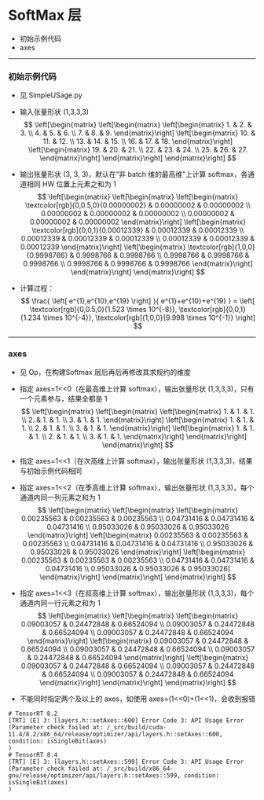 # SoftMax 层
+ 初始示例代码
+ axes

---
### 初始示例代码
+ 见 SimpleUSage.py

+ 输入张量形状 (1,3,3,3)
$$
\left[\begin{matrix}
    \left[\begin{matrix}
        \left[\begin{matrix}
            1. & 2. & 3. \\
            4. & 5. & 6. \\
            7. & 8. & 9.
        \end{matrix}\right]
        \left[\begin{matrix}
            10. & 11. & 12. \\
            13. & 14. & 15. \\
            16. & 17. & 18.
        \end{matrix}\right]
        \left[\begin{matrix}
            19. & 20. & 21. \\
            22. & 23. & 24. \\
            25. & 26. & 27.
        \end{matrix}\right]
    \end{matrix}\right]
\end{matrix}\right]
$$

+ 输出张量形状 (3, 3, 3)，默认在“非 batch 维的最高维”上计算 softmax，各通道相同 HW 位置上元素之和为 1
$$
\left[\begin{matrix}
    \left[\begin{matrix}
        \left[\begin{matrix}
            \textcolor[rgb]{0,0.5,0}{0.00000002} & 0.00000002 & 0.00000002 \\
            0.00000002 & 0.00000002 & 0.00000002 \\
            0.00000002 & 0.00000002 & 0.00000002
        \end{matrix}\right]
        \left[\begin{matrix}
            \textcolor[rgb]{0,0,1}{0.00012339} & 0.00012339 & 0.00012339 \\
            0.00012339 & 0.00012339 & 0.00012339 \\
            0.00012339 & 0.00012339 & 0.00012339
        \end{matrix}\right]
        \left[\begin{matrix}
            \textcolor[rgb]{1,0,0}{0.9998766} & 0.9998766 & 0.9998766 \\
            0.9998766 & 0.9998766 & 0.9998766 \\
            0.9998766 & 0.9998766 & 0.9998766
        \end{matrix}\right]
    \end{matrix}\right]
\end{matrix}\right]
$$

+ 计算过程：
$$
\frac{ \left[ e^{1},e^{10},e^{19} \right] }{ e^{1}+e^{10}+e^{19} }
=
\left[ \textcolor[rgb]{0,0.5,0}{1.523 \times 10^{-8}}, \textcolor[rgb]{0,0,1}{1.234 \times 10^{-4}}, \textcolor[rgb]{1,0,0}{9.998 \times 10^{-1}} \right]
$$

---
### axes
+ 见 Op，在构建Softmax 层后再后再修改其求规约的维度

+ 指定 axes=1<<0（在最高维上计算 softmax），输出张量形状 (1,3,3,3)，只有一个元素参与，结果全都是 1
$$
\left[\begin{matrix}
    \left[\begin{matrix}
        \left[\begin{matrix}
            1. & 1. & 1. \\
            2. & 1. & 1. \\
            3. & 1. & 1.
        \end{matrix}\right]
        \left[\begin{matrix}
            1. & 1. & 1. \\
            2. & 1. & 1. \\
            3. & 1. & 1.
        \end{matrix}\right]
        \left[\begin{matrix}
            1. & 1. & 1. \\
            2. & 1. & 1. \\
            3. & 1. & 1.
        \end{matrix}\right]
    \end{matrix}\right]
\end{matrix}\right]
$$

+ 指定 axes=1<<1（在次高维上计算 softmax），输出张量形状 (1,3,3,3)，结果与初始示例代码相同

+ 指定 axes=1<<2（在季高维上计算 softmax），输出张量形状 (1,3,3,3)，每个通道内同一列元素之和为 1
$$
\left[\begin{matrix}
    \left[\begin{matrix}
        \left[\begin{matrix}
            0.00235563 & 0.00235563 & 0.00235563 \\
            0.04731416 & 0.04731416 & 0.04731416 \\
            0.95033026 & 0.95033026 & 0.95033026
        \end{matrix}\right]
        \left[\begin{matrix}
            0.00235563 & 0.00235563 & 0.00235563 \\
            0.04731416 & 0.04731416 & 0.04731416 \\
            0.95033026 & 0.95033026 & 0.95033026
        \end{matrix}\right]
        \left[\begin{matrix}
            0.00235563 & 0.00235563 & 0.00235563 \\
            0.04731416 & 0.04731416 & 0.04731416 \\
            0.95033026 & 0.95033026 & 0.95033026]
        \end{matrix}\right]
    \end{matrix}\right]
\end{matrix}\right]
$$

+ 指定 axes=1<<3（在叔高维上计算 softmax），输出张量形状 (1,3,3,3)，每个通道内同一行元素之和为 1
$$
\left[\begin{matrix}
    \left[\begin{matrix}
        \left[\begin{matrix}
            0.09003057 & 0.24472848 & 0.66524094 \\
            0.09003057 & 0.24472848 & 0.66524094 \\
            0.09003057 & 0.24472848 & 0.66524094
        \end{matrix}\right]
        \left[\begin{matrix}
            0.09003057 & 0.24472848 & 0.66524094 \\
            0.09003057 & 0.24472848 & 0.66524094 \\
            0.09003057 & 0.24472848 & 0.66524094
        \end{matrix}\right]
        \left[\begin{matrix}
            0.09003057 & 0.24472848 & 0.66524094 \\
            0.09003057 & 0.24472848 & 0.66524094 \\
            0.09003057 & 0.24472848 & 0.66524094
        \end{matrix}\right]
    \end{matrix}\right]
\end{matrix}\right]
$$

+ 不能同时指定两个及以上的 axes，如使用 axes=(1<<0)+(1<<1)，会收到报错
```
# TensorRT 8.2
[TRT] [E] 3: [layers.h::setAxes::600] Error Code 3: API Usage Error (Parameter check failed at: /_src/build/cuda-11.4/8.2/x86_64/release/optimizer/api/layers.h::setAxes::600, condition: isSingleBit(axes)
)
# TensorRT 8.4
[TRT] [E] 3: [layers.h::setAxes::599] Error Code 3: API Usage Error (Parameter check failed at: /_src/build/x86_64-gnu/release/optimizer/api/layers.h::setAxes::599, condition: isSingleBit(axes)
)
```
